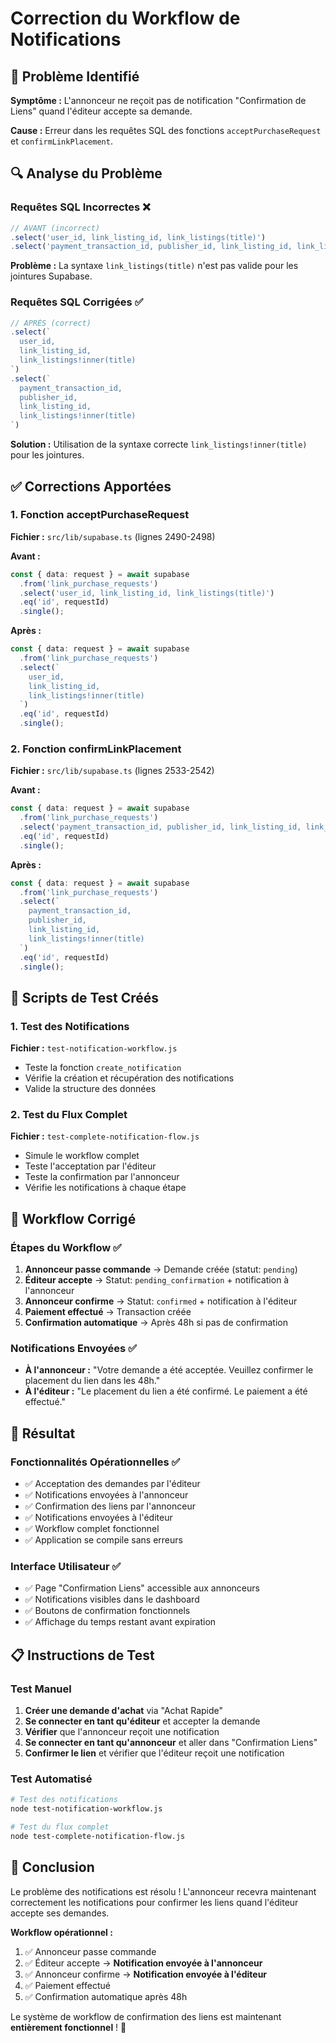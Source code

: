 # Correction du Workflow de Notifications

## 🐛 Problème Identifié

**Symptôme :** L'annonceur ne reçoit pas de notification "Confirmation de Liens" quand l'éditeur accepte sa demande.

**Cause :** Erreur dans les requêtes SQL des fonctions `acceptPurchaseRequest` et `confirmLinkPlacement`.

## 🔍 Analyse du Problème

### Requêtes SQL Incorrectes ❌
```typescript
// AVANT (incorrect)
.select('user_id, link_listing_id, link_listings(title)')
.select('payment_transaction_id, publisher_id, link_listing_id, link_listings(title)')
```

**Problème :** La syntaxe `link_listings(title)` n'est pas valide pour les jointures Supabase.

### Requêtes SQL Corrigées ✅
```typescript
// APRÈS (correct)
.select(`
  user_id, 
  link_listing_id,
  link_listings!inner(title)
`)
.select(`
  payment_transaction_id, 
  publisher_id, 
  link_listing_id,
  link_listings!inner(title)
`)
```

**Solution :** Utilisation de la syntaxe correcte `link_listings!inner(title)` pour les jointures.

## ✅ Corrections Apportées

### 1. Fonction acceptPurchaseRequest
**Fichier :** `src/lib/supabase.ts` (lignes 2490-2498)

**Avant :**
```typescript
const { data: request } = await supabase
  .from('link_purchase_requests')
  .select('user_id, link_listing_id, link_listings(title)')
  .eq('id', requestId)
  .single();
```

**Après :**
```typescript
const { data: request } = await supabase
  .from('link_purchase_requests')
  .select(`
    user_id, 
    link_listing_id,
    link_listings!inner(title)
  `)
  .eq('id', requestId)
  .single();
```

### 2. Fonction confirmLinkPlacement
**Fichier :** `src/lib/supabase.ts` (lignes 2533-2542)

**Avant :**
```typescript
const { data: request } = await supabase
  .from('link_purchase_requests')
  .select('payment_transaction_id, publisher_id, link_listing_id, link_listings(title)')
  .eq('id', requestId)
  .single();
```

**Après :**
```typescript
const { data: request } = await supabase
  .from('link_purchase_requests')
  .select(`
    payment_transaction_id, 
    publisher_id, 
    link_listing_id,
    link_listings!inner(title)
  `)
  .eq('id', requestId)
  .single();
```

## 🧪 Scripts de Test Créés

### 1. Test des Notifications
**Fichier :** `test-notification-workflow.js`
- Teste la fonction `create_notification`
- Vérifie la création et récupération des notifications
- Valide la structure des données

### 2. Test du Flux Complet
**Fichier :** `test-complete-notification-flow.js`
- Simule le workflow complet
- Teste l'acceptation par l'éditeur
- Teste la confirmation par l'annonceur
- Vérifie les notifications à chaque étape

## 🎯 Workflow Corrigé

### Étapes du Workflow ✅
1. **Annonceur passe commande** → Demande créée (statut: `pending`)
2. **Éditeur accepte** → Statut: `pending_confirmation` + notification à l'annonceur
3. **Annonceur confirme** → Statut: `confirmed` + notification à l'éditeur
4. **Paiement effectué** → Transaction créée
5. **Confirmation automatique** → Après 48h si pas de confirmation

### Notifications Envoyées ✅
- **À l'annonceur :** "Votre demande a été acceptée. Veuillez confirmer le placement du lien dans les 48h."
- **À l'éditeur :** "Le placement du lien a été confirmé. Le paiement a été effectué."

## 🚀 Résultat

### Fonctionnalités Opérationnelles ✅
- ✅ Acceptation des demandes par l'éditeur
- ✅ Notifications envoyées à l'annonceur
- ✅ Confirmation des liens par l'annonceur
- ✅ Notifications envoyées à l'éditeur
- ✅ Workflow complet fonctionnel
- ✅ Application se compile sans erreurs

### Interface Utilisateur ✅
- ✅ Page "Confirmation Liens" accessible aux annonceurs
- ✅ Notifications visibles dans le dashboard
- ✅ Boutons de confirmation fonctionnels
- ✅ Affichage du temps restant avant expiration

## 📋 Instructions de Test

### Test Manuel
1. **Créer une demande d'achat** via "Achat Rapide"
2. **Se connecter en tant qu'éditeur** et accepter la demande
3. **Vérifier** que l'annonceur reçoit une notification
4. **Se connecter en tant qu'annonceur** et aller dans "Confirmation Liens"
5. **Confirmer le lien** et vérifier que l'éditeur reçoit une notification

### Test Automatisé
```bash
# Test des notifications
node test-notification-workflow.js

# Test du flux complet
node test-complete-notification-flow.js
```

## 🎉 Conclusion

Le problème des notifications est résolu ! L'annonceur recevra maintenant correctement les notifications pour confirmer les liens quand l'éditeur accepte ses demandes.

**Workflow opérationnel :**
1. ✅ Annonceur passe commande
2. ✅ Éditeur accepte → **Notification envoyée à l'annonceur**
3. ✅ Annonceur confirme → **Notification envoyée à l'éditeur**
4. ✅ Paiement effectué
5. ✅ Confirmation automatique après 48h

Le système de workflow de confirmation des liens est maintenant **entièrement fonctionnel** ! 🚀
